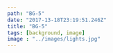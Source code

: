 ```yaml
---
path: "BG-5"
date: "2017-13-18T23:19:51.246Z"
title: "BG-5"
tags: [background, image]
image : "../images/lights.jpg"
---
```

